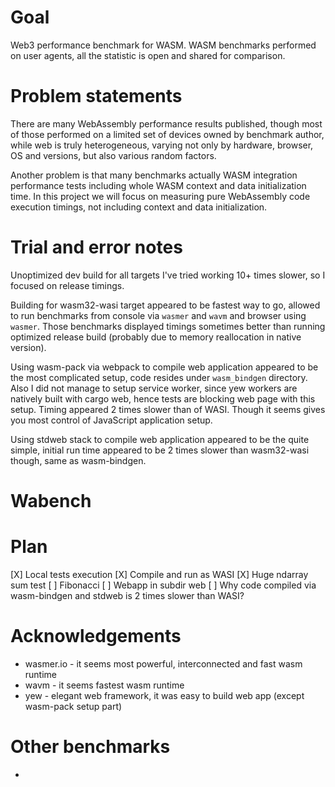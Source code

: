 # Goal

Web3 performance benchmark for WASM. WASM benchmarks performed on user agents, all the statistic is open and shared for comparison. 

# Problem statements

There are many WebAssembly performance results published, though most of those performed on a limited set of devices owned by benchmark author, while web is truly heterogeneous, varying not only by hardware, browser, OS and versions, but also various random factors.

Another problem is that many benchmarks actually WASM integration performance tests including whole WASM context and data initialization time. In this project we will focus on measuring pure WebAssembly code execution timings, not including context and data initialization.

# Trial and error notes

Unoptimized dev build for all targets I've tried working 10+ times slower, so I focused on release timings.

Building for wasm32-wasi target appeared to be fastest way to go, allowed to run benchmarks from console via `wasmer` and `wavm` and browser using `wasmer`. Those benchmarks displayed timings sometimes better than running optimized release build (probably due to memory reallocation in native version). 

Using wasm-pack via webpack to compile web application appeared to be the most complicated setup, code resides under `wasm_bindgen` directory. Also I did not manage to setup service worker, since yew workers are natively built with cargo web, hence tests are blocking web page with this setup. Timing appeared 2 times slower than of WASI. Though it seems gives you most control of JavaScript application setup.

Using stdweb stack to compile web application appeared to be the quite simple, initial run time appeared to be 2 times slower than wasm32-wasi though, same as wasm-bindgen.

# Wabench

# Plan

[X] Local tests execution
[X] Compile and run as WASI
[X] Huge ndarray sum test
[ ] Fibonacci
[ ] Webapp in subdir web
[ ] Why code compiled via wasm-bindgen and stdweb is 2 times slower than WASI?


# Acknowledgements

- wasmer.io - it seems most powerful, interconnected and fast wasm runtime
- wavm - it seems fastest wasm runtime
- yew - elegant web framework, it was easy to build web app (except wasm-pack setup part)

# Other benchmarks

 - 